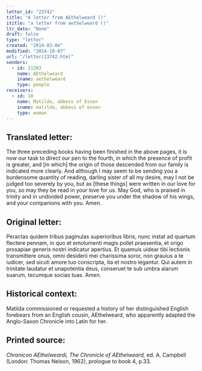 ```yaml
---
letter_id: "23742"
title: "A letter from AEthelweard ()"
ititle: "a letter from aethelweard ()"
ltr_date: "None"
draft: false
type: "letter"
created: "2014-03-04"
modified: "2014-10-07"
url: "/letter/23742.html"
senders:
  - id: 21203
    name: AEthelweard
    iname: aethelweard
    type: people
receivers:
  - id: 10
    name: Matilda, abbess of Essen
    iname: matilda, abbess of essen
    type: woman
---
```

<h2> Translated letter:</h2>The three preceding books having been finished in the above pages, it is now our task to direct our pen to the fourth, in which the presence of profit is greater, and [in which] the origin of those descended from our family is indicated more clearly. And although I may seem to be sending you a burdensome quantity of reading, darling sister of all my desire, may I not be judged too severely by you, but as [these things] were written in our love for you, so may they be read in your love for us. May God, who is praised in trinity and in undivided power, preserve you under the shadow of his wings, and your companions with you. Amen.
<h2 class="mt-4"> Original letter:</h2>Peractas quidem tribus paginulas superioribus libris, nunc instat ad quartum flectere pennam, in quo et emolumenti magis pollet praesentia, et origo prosapiae generis nostri indicatur apertius. Et quamuis uidear tibi lectionis transmittere onus, omni desiderii mei charissima soror, non grauius a te iudicer, sed sicuti amore tuo conscripta, ita et nostro legantur. Qui autem in trinitate laudatur et unapotentia deus, conseruet te sub umbra alarum suarum, tecumque socias tuas. Amen.
<h2 class="mt-4"> Historical context:</h2><p>Matilda commissioned or requested a history of her distinguished English forebears from an English cousin, AEthelweard, who apparently adapted the Anglo-Saxon Chronicle into Latin for her.</p><h2 class="mt-4"> Printed source:</h2><p><em>Chronicon AEthelweardi, The Chronicle of AEthelweard,</em> ed. A. Campbell (London: Thomas Nelson, 1962), prologue to book 4, p.33.</p>